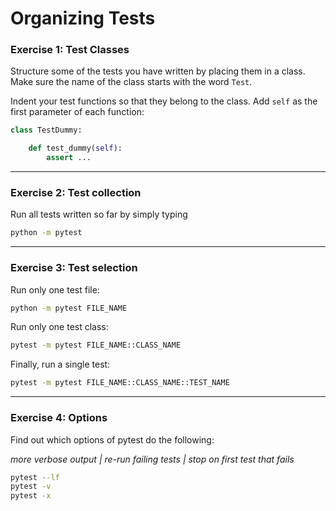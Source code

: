 
# Organizing Tests

### Exercise 1: Test Classes

Structure some of the tests you have written by placing them in a class.
Make sure the name of the class starts with the word `Test`.

Indent your test functions so that they belong to the class.
Add `self` as the first parameter of each function:

```python
class TestDummy:

    def test_dummy(self):
        assert ...
```

----

### Exercise 2: Test collection

Run all tests written so far by simply typing

```bash
python -m pytest
```

----

### Exercise 3: Test selection

Run only one test file:

```bash
python -m pytest FILE_NAME
```

Run only one test class:

```bash
pytest -m pytest FILE_NAME::CLASS_NAME
```

Finally, run a single test:

```bash
pytest -m pytest FILE_NAME::CLASS_NAME::TEST_NAME
```

----

### Exercise 4: Options

Find out which options of pytest do the following:

*more verbose output | re-run failing tests | stop on first test that fails*

```bash
pytest --lf
pytest -v
pytest -x
```
